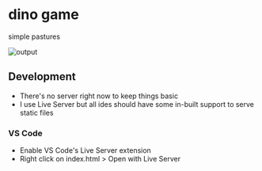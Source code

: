 # dino game

simple pastures

![output](https://github.com/qptr/dino-game/assets/71076330/f3b51846-5556-47e8-be0f-ffa035bd1a54)

## Development

- There's no server right now to keep things basic
- I use Live Server but all ides should have some in-built support to serve static files

### VS Code

- Enable VS Code's Live Server extension
- Right click on index.html > Open with Live Server
